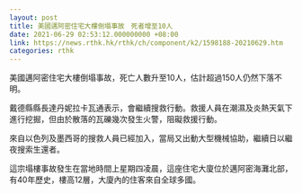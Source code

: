 ```yaml
---
layout: post
title: 美國邁阿密住宅大樓倒塌事故　死者增至10人
date: 2021-06-29 02:53:12.000000000 +08:00
link: https://news.rthk.hk/rthk/ch/component/k2/1598188-20210629.htm
categories: rthk
---
```


美國邁阿密住宅大樓倒塌事故，死亡人數升至10人，估計超過150人仍然下落不明。

戴德縣縣長達丹妮拉卡瓦通表示，會繼續搜救行動。救援人員在潮濕及炎熱天氣下進行挖掘，但由於散落的瓦礫幾次發生火警，阻礙救援行動。

來自以色列及墨西哥的搜救人員已經加入，當局又出動大型機械協助，繼續日以繼夜搜索生還者。

這宗塌樓事故發生在當地時間上星期四凌晨，這座住宅大廈位於邁阿密海灘北部，有40年歷史，樓高12層，大廈內的住客來自全球多國。
　
